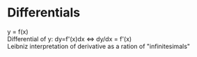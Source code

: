# Differentials

y = f(x)  
Differential of y: dy=f'(x)dx  <=> dy/dx = f'(x)  
Leibniz interpretation of derivative as a ration of "infinitesimals"  

